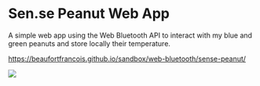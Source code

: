 # Sen.se Peanut Web App

A simple web app using the Web Bluetooth API to interact with my blue and green peanuts and
store locally their temperature.

https://beaufortfrancois.github.io/sandbox/web-bluetooth/sense-peanut/

<img src="https://raw.githubusercontent.com/beaufortfrancois/sandbox/gh-pages/web-bluetooth/sense-peanut/hero.png">
